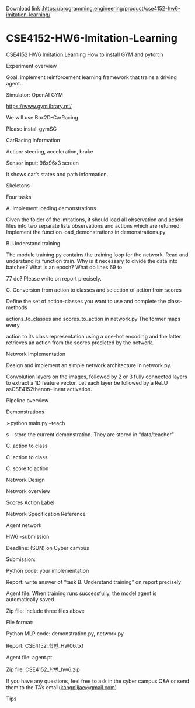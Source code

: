Download link :https://programming.engineering/product/cse4152-hw6-imitation-learning/

# CSE4152-HW6-Imitation-Learning
CSE4152 HW6 Imitation Learning
How to install GYM and pytorch

Experiment overview

Goal: implement reinforcement learning framework that trains a driving agent.

Simulator: OpenAI GYM


https://www.gymlibrary.ml/

We will use Box2D-CarRacing

Please install gymSG

CarRacing information

Action: steering, acceleration, brake

Sensor input: 96x96x3 screen

It shows car’s states and path information.

Skeletons

Four tasks

A. Implement loading demonstrations

Given the folder of the imitations, it should load all observation and action files into two separate lists observations and actions which are returned. Implement the function load_demonstrations in demonstrations.py

B. Understand training

The module training.py contains the training loop for the network. Read and understand its function train. Why is it necessary to divide the data into batches? What is an epoch? What do lines 69 to

77 do? Please write on report precisely.

C. Conversion from action to classes and selection of action from scores

Define the set of action-classes you want to use and complete the class-methods

actions_to_classes and scores_to_action in network.py The former maps every

action to its class representation using a one-hot encoding and the latter retrieves an action from the scores predicted by the network.

Network Implementation

Design and implement an simple network architecture in network.py.

Convolution layers on the images, followed by 2 or 3 fully connected layers to extract a 1D feature vector. Let each layer be followed by a ReLU asCSE4152thenon-linear activation.

Pipeline overview


Demonstrations

➢python main.py –teach

s – store the current demonstration. They are stored in “data/teacher”

C. action to class


C. action to class

C. score to action

Network Design

Network overview

Scores Action Label


Network Specification Reference

Agent network

HW6 -submission

Deadline:  (SUN) on Cyber campus

Submission:

Python code: your implementation

Report: write answer of “task B. Understand training” on report precisely

Agent file: When training runs successfully, the model agent is automatically saved

Zip file: include three files above

File format:

Python MLP code: demonstration.py, network.py

Report: CSE4152_학번_HW06.txt

Agent file: agent.pt

Zip file: CSE4152_학번_hw6.zip

If you have any questions, feel free to ask in the cyber campus Q&A or send them to the TA’s email(kangpiljae@gmail.com)

 Tips
